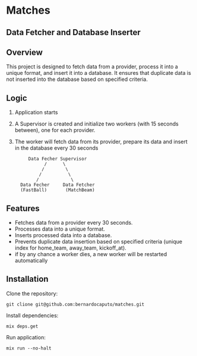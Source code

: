 # Matches

## Data Fetcher and Database Inserter

## Overview
This project is designed to fetch data from a provider, process it into a unique format, and insert it into a database. It ensures that duplicate data is not inserted into the database based on specified criteria.

## Logic
1. Application starts
2. A Supervisor is created and initialize two workers (with 15 seconds between), one for each provider.
3. The worker will fetch data from its provider, prepare its data and insert in the database every 30 seconds
   

            Data Fecher Supervisor
                  /      \
                 /        \
                /          \
               /            \
         Data Fecher     Data Fetcher
         (FastBall)       (MatchBeam)


## Features
- Fetches data from a provider every 30 seconds.
- Processes data into a unique format.
- Inserts processed data into a database.
- Prevents duplicate data insertion based on specified criteria (unique index for home_team, away_team, kickoff_at).
- if by any chance a worker dies, a new worker will be restarted automatically

## Installation
Clone the repository:
```
git clione git@github.com:bernardocaputo/matches.git
```

Install dependencies:
```
mix deps.get
```

Run application:
```
mix run --no-halt
```

